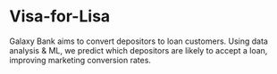 # Visa-for-Lisa
Galaxy Bank aims to convert depositors to loan customers. Using data analysis &amp; ML, we predict which depositors are likely to accept a loan, improving marketing conversion rates.
